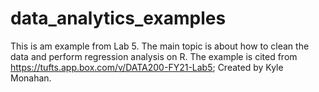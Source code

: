 # data_analytics_examples

This is am example from Lab 5.
The main topic is about how to clean the data and perform regression analysis on R.
The example is cited from https://tufts.app.box.com/v/DATA200-FY21-Lab5; Created by Kyle Monahan.
